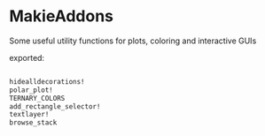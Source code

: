 # MakieAddons

Some useful utility functions for plots, coloring and interactive GUIs

exported:
```julia

hidealldecorations!
polar_plot!
TERNARY_COLORS
add_rectangle_selector!
textlayer!
browse_stack

```